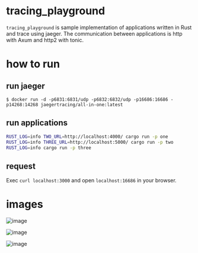 # tracing_playground

`tracing_playground` is sample implementation of applications written in Rust and trace using jaeger.
The communication between applications is http with Axum and http2 with tonic.

# how to run

## run jaeger

`$ docker run -d -p6831:6831/udp -p6832:6832/udp -p16686:16686 -p14268:14268 jaegertracing/all-in-one:latest`

## run applications

```sh
RUST_LOG=info TWO_URL=http://localhost:4000/ cargo run -p one
RUST_LOG=info THREE_URL=http://localhost:5000/ cargo run -p two
RUST_LOG=info cargo run -p three
```

## request

Exec `curl localhost:3000` and open `localhost:16686` in your browser.

# images

![image](https://user-images.githubusercontent.com/21954399/155303798-bd11d8b7-e62a-4749-85df-d4394a970fd4.png)

![image](https://user-images.githubusercontent.com/21954399/155303958-3c543dbc-7f62-4e34-9100-a693dad8c1ba.png)

![image](https://user-images.githubusercontent.com/21954399/155304002-d885be05-09f2-4dc1-9552-b9354e096fa6.png)
